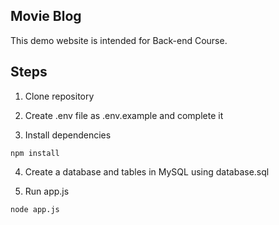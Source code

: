 ## Movie Blog

This demo website is intended for Back-end Course.

## Steps
1. Clone repository

2. Create .env file as .env.example and complete it

3. Install dependencies
```
npm install
```

4. Create a database and tables in MySQL using database.sql

5. Run app.js
```
node app.js
```